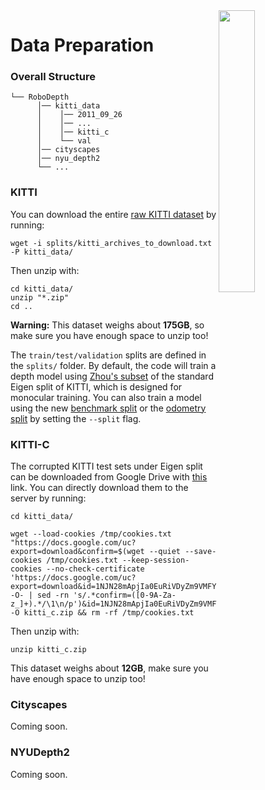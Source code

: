 <img src="../figs/logo2.png" align="right" width="34%">

# Data Preparation

### Overall Structure
```shell
└── RoboDepth 
      │── kitti_data
      │    │── 2011_09_26
      │    │── ...
      │    │── kitti_c
      │    └── val
      │── cityscapes
      │── nyu_depth2
      └── ...
```


### KITTI
You can download the entire [raw KITTI dataset](http://www.cvlibs.net/datasets/kitti/raw_data.php) by running:
```shell
wget -i splits/kitti_archives_to_download.txt -P kitti_data/
```
Then unzip with:
```shell
cd kitti_data/
unzip "*.zip"
cd ..
```
**Warning:** This dataset weighs about **175GB**, so make sure you have enough space to unzip too!

The `train/test/validation` splits are defined in the `splits/` folder.
By default, the code will train a depth model using [Zhou's subset](https://github.com/tinghuiz/SfMLearner) of the standard Eigen split of KITTI, which is designed for monocular training.
You can also train a model using the new [benchmark split](http://www.cvlibs.net/datasets/kitti/eval_depth.php?benchmark=depth_prediction) or the [odometry split](http://www.cvlibs.net/datasets/kitti/eval_odometry.php) by setting the `--split` flag.


### KITTI-C
The corrupted KITTI test sets under Eigen split can be downloaded from Google Drive with [this](https://drive.google.com/file/d/1NJN28mApjIa0EuRiVDyZm9VMFYp7Eqjk/view?usp=sharing) link. You can directly download them to the server by running:
```shell
cd kitti_data/
```
```shell
wget --load-cookies /tmp/cookies.txt "https://docs.google.com/uc?export=download&confirm=$(wget --quiet --save-cookies /tmp/cookies.txt --keep-session-cookies --no-check-certificate 'https://docs.google.com/uc?export=download&id=1NJN28mApjIa0EuRiVDyZm9VMFYp7Eqjk' -O- | sed -rn 's/.*confirm=([0-9A-Za-z_]+).*/\1\n/p')&id=1NJN28mApjIa0EuRiVDyZm9VMFYp7Eqjk" -O kitti_c.zip && rm -rf /tmp/cookies.txt
```
Then unzip with:
```shell
unzip kitti_c.zip
```
This dataset weighs about **12GB**, make sure you have enough space to unzip too!


### Cityscapes
Coming soon.


### NYUDepth2
Coming soon.
